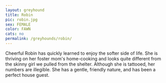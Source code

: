 ```yaml
---
layout: greyhound
title: Robin
pic: robin.jpg
sex: FEMALE
color: FAWN
cats: no
permalink: /greyhounds/robin/
---
```

Cheerful Robin has quickly learned to enjoy the softer side of life. She is thriving on her foster mom's home-cooking
and looks quite different from the skinny girl we pulled from the shelter. Although she is tattooed, her numbers are
illegible. She has a gentle, friendly nature, and has been a perfect house guest.
